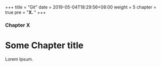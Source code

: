 +++
title = "Git"
date = 2019-05-04T18:29:56+08:00
weight = 5
chapter = true
pre = "<b>X. </b>"
+++

### Chapter X

# Some Chapter title

Lorem Ipsum.